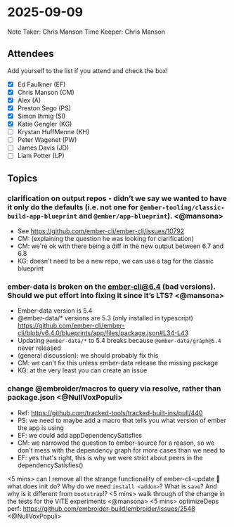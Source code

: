 # 2025-09-09

Note Taker: Chris Manson
Time Keeper: Chris Manson

## Attendees

Add yourself to the list if you attend and check the box!

- [x] Ed Faulkner (EF)
- [x] Chris Manson (CM)
- [x] Alex (A)
- [x] Preston Sego (PS)
- [x] Simon Ihmig (SI)
- [x] Katie Gengler (KG)
- [ ] Krystan HuffMenne (KH)
- [ ] Peter Wagenet (PW)
- [ ] James Davis (JD)
- [ ] Liam Potter (LP)

## Topics

### clarification on output repos - didn’t we say we wanted to have it only do the defaults (i.e. not one for `@ember-tooling/classic-build-app-blueprint` and `@ember/app-blueprint`). <@mansona>

- See https://github.com/ember-cli/ember-cli/issues/10792 
- CM: (explaining the question he was looking for clarification)
- CM: we're ok with there being a diff in the new output between 6.7 and 6.8
- KG: doesn't need to be a new repo, we can use a tag for the classic blueprint

### ember-data is broken on the ember-cli@6.4 (bad versions). Should we put effort into fixing it since it’s LTS? <@mansona>

- Ember-data version is 5.4
- @ember-data/* versions are 5.3 (only installed in typescript) https://github.com/ember-cli/ember-cli/blob/v6.4.0/blueprints/app/files/package.json#L34-L43
- Updating `@ember-data/*` to 5.4 breaks because `@ember-data/graph@5.4` never released 
- (general discussion): we should probably fix this
- CM: we can't fix this unless ember-data release the missing package
- KG: at the very least you can create an issue


### change @embroider/macros to query via resolve, rather than package.json <@NullVoxPopuli>

- Ref: https://github.com/tracked-tools/tracked-built-ins/pull/440 
- PS: we need to maybe add a macro that tells you what version of ember the app is using
- EF: we could add appDependencySatisfies
- CM: we narrowed the question to ember-source for a reason, so we don't mess with the dependency graph for more cases than we need to
- EF: yes that's right, this is why we were strict about peers in the dependencySatisfies()


<5 mins> can I remove all the strange functionality of ember-cli-update 🙈 what does init do? Why do we need `install <addon>`? What is `save`? And why is it different from `bootstrap`!?
<5 mins> walk through of the change in the tests for the VITE experiments <@mansona>
<5 mins> optimizeDeps perf: https://github.com/embroider-build/embroider/issues/2548 <@NullVoxPopuli>

